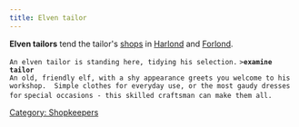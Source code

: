```yaml
---
title: Elven tailor
---
```


**Elven tailors** tend the tailor's [shops](shop "wikilink") in
[Harlond](Harlond_Tailor "wikilink") and
[Forlond](Forlond_Tailor "wikilink").

`An elven tailor is standing here, tidying his selection.`
`>`**`examine tailor`**
`An old, friendly elf, with a shy appearance greets you welcome to his`
`workshop.  Simple clothes for everyday use, or the most gaudy dresses for`
`special occasions - this skilled craftsman can make them all.`

[Category: Shopkeepers](Category:_Shopkeepers "wikilink")